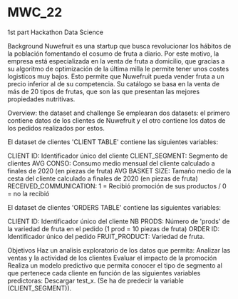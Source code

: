 # MWC_22
1st part Hackathon Data Science 

Background
Nuwefruit es una startup que busca revolucionar los hábitos de la población fomentando el cosumo de fruta a diario. Por este motivo, la empresa está especializada en la venta de fruta a domicilio, que gracias a su algoritmo de optimización de la última milla le permite tener unos costes logisticos muy bajos. Esto permite que Nuwefruit pueda vender fruta a un precio inferior al de su competencia. Su catálogo se basa en la venta de más de 20 tipos de frutas, que son las que presentan las mejores propiedades nutritivas.


Overview: the dataset and challenge
Se emplearan dos datasets: el primero contiene datos de los clientes de Nuwefruit y el otro contiene los datos de los pedidos realizados por estos.

El dataset de clientes 'CLIENT TABLE' contiene las siguientes variables:

CLIENT ID: Identificador único del cliente
CLIENT_SEGMENT: Segmento de clientes
AVG CONSO: Consumo medio mensual del cliente calculado a finales de 2020 (en piezas de fruta)
AVG BASKET SIZE: Tamaño medio de la cesta del cliente calculado a finales de 2020 (en piezas de fruta)
RECEIVED_COMMUNICATION: 1 = Recibió promoción de sus productos / 0 = no la recibió

El dataset de clientes 'ORDERS TABLE' contiene las siguientes variables:

CLIENT ID: Identificador único del cliente
NB PRODS: Número de 'prods' de la variedad de fruta en el pedido (1 prod = 10 piezas de fruta)
ORDER ID: Identificador único del pedido
FRUIT_PRODUCT: Variedad de fruta.


Objetivos
Haz un analisis exploratorio de los datos que permita:
Analizar las ventas y la actividad de los clientes
Evaluar el impacto de la promoción
Realiza un modelo predictivo que permita conocer el tipo de segmento al que pertenece cada cliente en función de las siguientes variables predictoras: Descargar test_x. (Se ha de predecir la variable (CLIENT_SEGMENT)).
